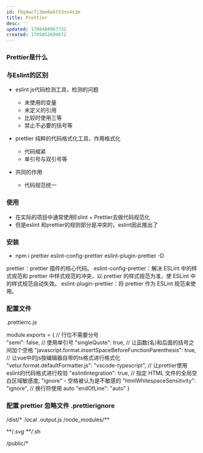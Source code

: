 ```yaml
---
id: f6q4wc7j3mm8okt53nn4x3m
title: Prettier
desc: ''
updated: 1708480967731
created: 1705052694672
---
```



### Prettier是什么



### 与Eslint的区别

- eslint js代码检测工具，检测的问题
    - 未使用的变量
    - 未定义的引用
    - 比较时使用三等
    - 禁止不必要的括号等

- prettier 纯粹的代码格式化工具，作用格式化
    - 代码缩紧
    - 单引号与双引号等

- 共同的作用
    - 代码规范统一


### 使用

- 在实际的项目中通常使用Eslint + Prettier去做代码规范化
- 但是eslint 和prettier的规则部分是冲突的，eslint因此推出了

### 安装

- npm i prettier eslint-config-prettier eslint-plugin-prettier -D

prettier：prettier 插件的核心代码。
eslint-config-prettier：解决 ESLint 中的样式规范和 prettier 中样式规范的冲突，以 prettier 的样式规范为准，使 ESLint 中的样式规范自动失效。
eslint-plugin-prettier：将 prettier 作为 ESLint 规范来使用。


### 配置文件

.prettierrc.js

module.exports = {
  // 行位不需要分号  
  "semi": false,
  // 使用单引号
  "singleQuote": true,
  // 让函数(名)和后面的括号之间加个空格
  "javascript.format.insertSpaceBeforeFunctionParenthesis": true,
  // 让vue中的js按编辑器自带的ts格式进行格式化
  "vetur.format.defaultFormatter.js": "vscode-typescript",
  // 让prettier使用eslint的代码格式进行校验
  "eslintIntegration": true,
  // 指定 HTML 文件的全局空白区域敏感度, "ignore" - 空格被认为是不敏感的
  "htmlWhitespaceSensitivity": "ignore",
  // 换行符使用 auto
  "endOfLine": "auto"
}


### 配置 prettier 忽略文件 .prettierignore

/dist/*
.local
.output.js
/node_modules/**

**/*.svg
**/*.sh

/public/*
